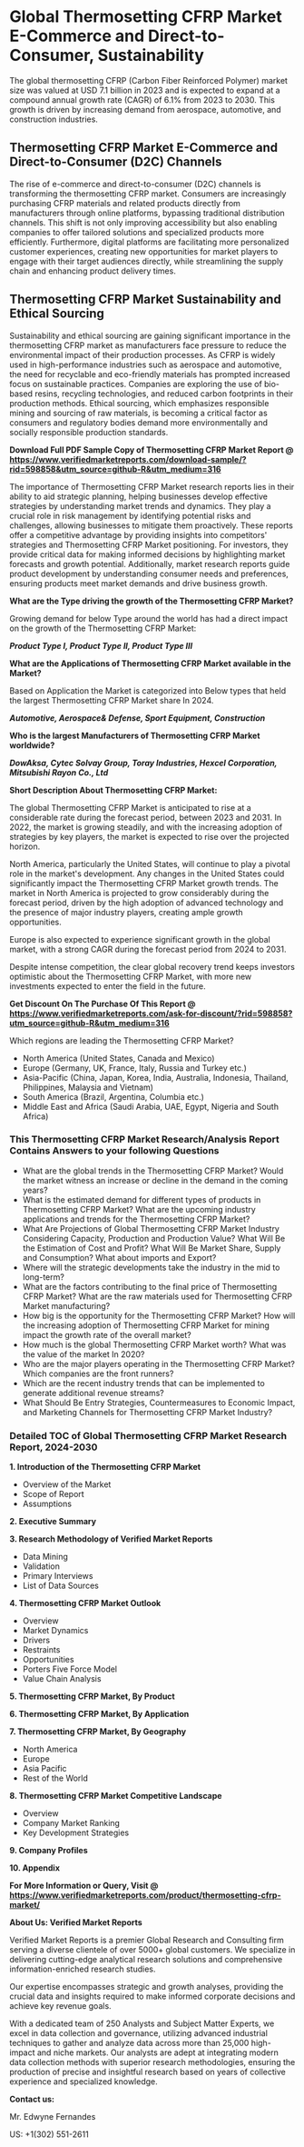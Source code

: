 <h1>Global Thermosetting CFRP Market E-Commerce and Direct-to-Consumer, Sustainability</h1><p class=""><p>The global thermosetting CFRP (Carbon Fiber Reinforced Polymer) market size was valued at USD 7.1 billion in 2023 and is expected to expand at a compound annual growth rate (CAGR) of 6.1% from 2023 to 2030. This growth is driven by increasing demand from aerospace, automotive, and construction industries.</p><h2>Thermosetting CFRP Market E-Commerce and Direct-to-Consumer (D2C) Channels</h2><p>The rise of e-commerce and direct-to-consumer (D2C) channels is transforming the thermosetting CFRP market. Consumers are increasingly purchasing CFRP materials and related products directly from manufacturers through online platforms, bypassing traditional distribution channels. This shift is not only improving accessibility but also enabling companies to offer tailored solutions and specialized products more efficiently. Furthermore, digital platforms are facilitating more personalized customer experiences, creating new opportunities for market players to engage with their target audiences directly, while streamlining the supply chain and enhancing product delivery times.</p><h2>Thermosetting CFRP Market Sustainability and Ethical Sourcing</h2><p>Sustainability and ethical sourcing are gaining significant importance in the thermosetting CFRP market as manufacturers face pressure to reduce the environmental impact of their production processes. As CFRP is widely used in high-performance industries such as aerospace and automotive, the need for recyclable and eco-friendly materials has prompted increased focus on sustainable practices. Companies are exploring the use of bio-based resins, recycling technologies, and reduced carbon footprints in their production methods. Ethical sourcing, which emphasizes responsible mining and sourcing of raw materials, is becoming a critical factor as consumers and regulatory bodies demand more environmentally and socially responsible production standards.</p></p><p class=""><strong>Download Full PDF Sample Copy of Thermosetting CFRP Market Report @ <a href="https://www.verifiedmarketreports.com/download-sample/?rid=598858&utm_source=github-R&utm_medium=316" target="_blank">https://www.verifiedmarketreports.com/download-sample/?rid=598858&utm_source=github-R&utm_medium=316</a></strong></p><p>The importance of&nbsp;Thermosetting CFRP Market research reports lies in their ability to aid strategic planning, helping businesses develop effective strategies by understanding market trends and dynamics. They play a crucial role in risk management by identifying potential risks and challenges, allowing businesses to mitigate them proactively. These reports offer a competitive advantage by providing insights into competitors' strategies and Thermosetting CFRP Market positioning. For investors, they provide critical data for making informed decisions by highlighting market forecasts and growth potential. Additionally, market research reports guide product development by understanding consumer needs and preferences, ensuring products meet market demands and drive business growth.</p><p><strong>What are the&nbsp;Type driving the growth of the Thermosetting CFRP Market?</strong></p><p id="" class="">Growing demand for below Type around the world has had a direct impact on the growth of the Thermosetting CFRP Market:</p><p class=""><em><strong>Product Type I, Product Type II, Product Type III</strong></em></p><p class=""><strong>What are the&nbsp;Applications&nbsp;of Thermosetting CFRP Market available in the Market?</strong></p><p id="" class="">Based on Application the Market is categorized into Below types that held the largest Thermosetting CFRP Market share In 2024.</p><p class=""><em><strong>Automotive, Aerospace& Defense, Sport Equipment, Construction</strong></em></p><p class=""><strong>Who is the largest Manufacturers of Thermosetting CFRP Market worldwide?</strong></p><p><em><strong>DowAksa, Cytec Solvay Group, Toray Industries, Hexcel Corporation, Mitsubishi Rayon Co., Ltd</strong></em></p><p id="" class=""><strong>Short Description About Thermosetting CFRP Market:</strong></p><p>The global Thermosetting CFRP Market is anticipated to rise at a considerable rate during the forecast period, between 2023 and 2031. In 2022, the market is growing steadily, and with the increasing adoption of strategies by key players, the market is expected to rise over the projected horizon.</p><p>North America, particularly the United States, will continue to play a pivotal role in the market's development. Any changes in the United States could significantly impact the Thermosetting CFRP Market growth trends. The market in North America is projected to grow considerably during the forecast period, driven by the high adoption of advanced technology and the presence of major industry players, creating ample growth opportunities.</p><p>Europe is also expected to experience significant growth in the global market, with a strong CAGR during the forecast period from 2024 to 2031.</p><p>Despite intense competition, the clear global recovery trend keeps investors optimistic about the Thermosetting CFRP Market, with more new investments expected to enter the field in the future.</p><p id="" class=""><strong>Get Discount On The Purchase Of This Report @ <a href="https://www.verifiedmarketreports.com/ask-for-discount/?rid=598858?utm_source=github-R&utm_medium=316" target="_blank">https://www.verifiedmarketreports.com/ask-for-discount/?rid=598858?utm_source=github-R&utm_medium=316</a></strong></p><p class="">Which regions are leading the Thermosetting CFRP Market?</p><ul><li>North America (United States, Canada and Mexico)</li><li>Europe (Germany, UK, France, Italy, Russia and Turkey etc.)</li><li>Asia-Pacific (China, Japan, Korea, India, Australia, Indonesia, Thailand, Philippines, Malaysia and Vietnam)</li><li>South America (Brazil, Argentina, Columbia etc.)</li><li>Middle East and Africa (Saudi Arabia, UAE, Egypt, Nigeria and South Africa)</li></ul><h3 id="" class="">This Thermosetting CFRP Market Research/Analysis Report Contains Answers to your following Questions</h3><ul><li>What are the global trends in the Thermosetting CFRP Market? Would the market witness an increase or decline in the demand in the coming years?</li><li>What is the estimated demand for different types of products in Thermosetting CFRP Market? What are the upcoming industry applications and trends for the Thermosetting CFRP Market?</li><li>What Are Projections of Global Thermosetting CFRP Market Industry Considering Capacity, Production and Production Value? What Will Be the Estimation of Cost and Profit? What Will Be Market Share, Supply and Consumption? What about imports and Export?</li><li>Where will the strategic developments take the industry in the mid to long-term?</li><li>What are the factors contributing to the final price of Thermosetting CFRP Market? What are the raw materials used for Thermosetting CFRP Market manufacturing?</li><li>How big is the opportunity for the Thermosetting CFRP Market? How will the increasing adoption of Thermosetting CFRP Market for mining impact the growth rate of the overall market?</li><li>How much is the global Thermosetting CFRP Market worth? What was the value of the market In 2020?</li><li>Who are the major players operating in the Thermosetting CFRP Market? Which companies are the front runners?</li><li>Which are the recent industry trends that can be implemented to generate additional revenue streams?</li><li>What Should Be Entry Strategies, Countermeasures to Economic Impact, and Marketing Channels for Thermosetting CFRP Market Industry?</li></ul><h3 id="" class="">Detailed TOC of Global Thermosetting CFRP Market Research Report, 2024-2030</h3><p id="" class=""><strong>1. Introduction of the Thermosetting CFRP Market</strong></p><ul><li>Overview of the Market</li><li>Scope of Report</li><li>Assumptions</li></ul><p id="" class=""><strong>2. Executive Summary</strong></p><p id="" class=""><strong>3. Research Methodology of Verified Market Reports</strong></p><ul><li>Data Mining</li><li>Validation</li><li>Primary Interviews</li><li>List of Data Sources</li></ul><p id="" class=""><strong>4. Thermosetting CFRP Market Outlook</strong></p><ul><li>Overview</li><li>Market Dynamics</li><li>Drivers</li><li>Restraints</li><li>Opportunities</li><li>Porters Five Force Model</li><li>Value Chain Analysis</li></ul><p id="" class=""><strong>5. Thermosetting CFRP Market, By Product</strong></p><p id="" class=""><strong>6. Thermosetting CFRP Market, By Application</strong></p><p id="" class=""><strong>7. Thermosetting CFRP Market, By Geography</strong></p><ul><li>North America</li><li>Europe</li><li>Asia Pacific</li><li>Rest of the World</li></ul><p id="" class=""><strong>8. Thermosetting CFRP Market Competitive Landscape</strong></p><ul><li>Overview</li><li>Company Market Ranking</li><li>Key Development Strategies</li></ul><p id="" class=""><strong>9. Company Profiles</strong></p><p id="" class=""><strong>10. Appendix</strong></p><p id="" class=""><strong>For More Information or Query, Visit @ <a href="https://www.verifiedmarketreports.com/product/thermosetting-cfrp-market/" target="_blank">https://www.verifiedmarketreports.com/product/thermosetting-cfrp-market/</a></strong></p><p id="" class=""><strong>About Us: Verified Market Reports</strong></p><p id="" class="">Verified Market Reports is a premier Global Research and Consulting firm serving a diverse clientele of over 5000+ global customers. We specialize in delivering cutting-edge analytical research solutions and comprehensive information-enriched research studies.</p><p id="" class="">Our expertise encompasses strategic and growth analyses, providing the crucial data and insights required to make informed corporate decisions and achieve key revenue goals.</p><p id="" class="">With a dedicated team of 250 Analysts and Subject Matter Experts, we excel in data collection and governance, utilizing advanced industrial techniques to gather and analyze data across more than 25,000 high-impact and niche markets. Our analysts are adept at integrating modern data collection methods with superior research methodologies, ensuring the production of precise and insightful research based on years of collective experience and specialized knowledge.</p><p id="" class=""><strong>Contact us:</strong></p><p id="" class="">Mr. Edwyne Fernandes</p><p id="" class="">US: +1(302) 551-2611</p>